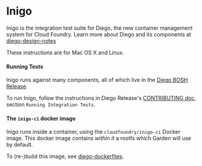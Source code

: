 # Inigo

Inigo is the integration test suite for Diego, the new container management
system for Cloud Foundry. Learn more about Diego and its components at
[diego-design-notes](https://github.com/cloudfoundry-incubator/diego-design-notes)

These instructions are for Mac OS X and Linux.


#### Running Tests

Inigo runs against many components, all of which live in the [Diego BOSH
Release](https://github.com/cloudfoundry-incubator/diego-release).

To run Inigo, follow the instructions in Diego Release's
[CONTRIBUTING doc](https://github.com/cloudfoundry-incubator/diego-release/blob/develop/CONTRIBUTING.md#running-integration-tests), section `Running Integration Tests`.


#### The `inigo-ci` docker image

Inigo runs inside a container, using the `cloudfoundry/inigo-ci` Docker image.
This docker image contains *within it* a rootfs which Garden will use by
default.

To (re-)build this image, see
[diego-dockerfiles](https://github.com/cloudfoundry-incubator/diego-dockerfiles).
